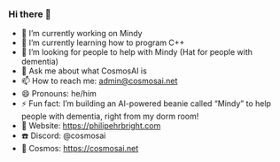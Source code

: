 ### Hi there 👋

- 🔭 I’m currently working on Mindy
- 🌱 I’m currently learning how to program C++
- 🤔 I’m looking for people to help with Mindy (Hat for people with dementia)
- 💬 Ask me about what CosmosAI is
- 📫 How to reach me: admin@cosmosai.net
- 😄 Pronouns: he/him
- ⚡ Fun fact: I’m building an AI-powered beanie called “Mindy” to help people with dementia, right from my dorm room!
- 📖 Website: https://philipehrbright.com
- ☎️ Discord: @cosmosai
- 🧠 Cosmos: https://cosmosai.net
